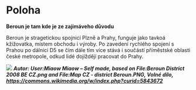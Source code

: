 # Poloha
**Beroun je tam kde je ze zajimáveho důvodu**

Beroun je stragetickou spojnicí Plzně a Prahy, funguje jako tavkoá kžižovatka, místem obchodu i výroby.
Po zavedení rychlého spojení s Prahou po dálnici D5 se čím dále tím více stává i součástí příměstské 
oblasti české metropole, odkud lidé dojíždějí pracovat do Prahy.

![](https://upload.wikimedia.org/wikipedia/commons/3/30/Beroun_BE_CZ.png)
***Autor: User:Miaow Miaow – Self made, based on File:Beroun District 2008 BE CZ.png and File:Map CZ - district Beroun.PNG, Volné dílo, https://commons.wikimedia.org/w/index.php?curid=5843672***
